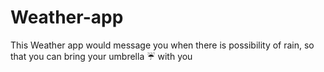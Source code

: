 # Weather-app
This Weather app would message you when there is possibility of rain, so that you can bring your umbrella ☔ with you

